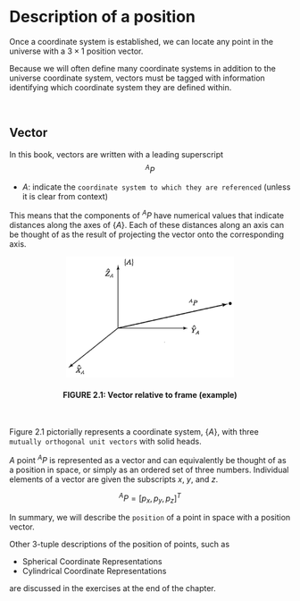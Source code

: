 &emsp;
# Description of a position
Once a coordinate system is established, we can locate any point in the universe with a $3 \times 1$ position vector. 

Because we will often define many coordinate systems in addition to the universe coordinate system, vectors must be tagged with information identifying which coordinate system they are defined within. 

&emsp;
## Vector
In this book, vectors are written with a leading superscript 
$${}^AP$$
- $A$: indicate the `coordinate system to which they are referenced` (unless it is clear from context)

This means that the components of ${}^AP$ have numerical values that indicate distances along the axes of $\{A\}$. Each of these distances along an axis can be thought of as the result of projecting the vector onto the corresponding axis.

<div align=center>
    <img src="imgs/2.1.png" width=300>
    <h4>FIGURE 2.1: Vector relative to frame (example)</h>
</div>
&emsp;


Figure 2.1 pictorially represents a coordinate system, $\{A\}$, with three `mutually orthogonal unit vectors` with solid heads. 

$A$ point ${}^AP$ is represented as a vector and can equivalently be thought of as a position in space, or simply as an ordered set of three numbers. Individual elements of a vector are given the subscripts $x$, $y$, and $z$.

$${}^AP = [p_x, p_y, p_z]^T \tag{2.1}$$

In summary, we will describe the `position` of a point in space with a position vector. 

Other 3-tuple descriptions of the position of points, such as 
- Spherical Coordinate Representations
- Cylindrical Coordinate Representations

are discussed in the exercises at the end of the chapter.
